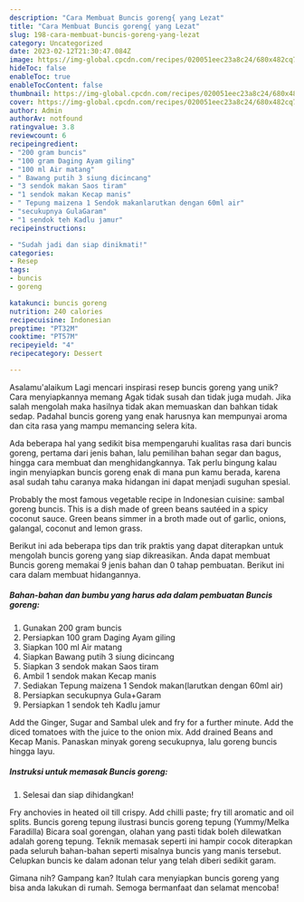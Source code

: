 ```yaml
---
description: "Cara Membuat Buncis goreng{ yang Lezat"
title: "Cara Membuat Buncis goreng{ yang Lezat"
slug: 198-cara-membuat-buncis-goreng-yang-lezat
category: Uncategorized
date: 2023-02-12T21:30:47.084Z
image: https://img-global.cpcdn.com/recipes/020051eec23a8c24/680x482cq70/buncis-goreng-foto-resep-utama.jpg
hideToc: false
enableToc: true
enableTocContent: false
thumbnail: https://img-global.cpcdn.com/recipes/020051eec23a8c24/680x482cq70/buncis-goreng-foto-resep-utama.jpg
cover: https://img-global.cpcdn.com/recipes/020051eec23a8c24/680x482cq70/buncis-goreng-foto-resep-utama.jpg
author: Admin
authorAv: notfound
ratingvalue: 3.8
reviewcount: 6
recipeingredient:
- "200 gram buncis"
- "100 gram Daging Ayam giling"
- "100 ml Air matang"
- " Bawang putih 3 siung dicincang"
- "3 sendok makan Saos tiram"
- "1 sendok makan Kecap manis"
- " Tepung maizena 1 Sendok makanlarutkan dengan 60ml air"
- "secukupnya GulaGaram"
- "1 sendok teh Kadlu jamur"
recipeinstructions:

- "Sudah jadi dan siap dinikmati!"
categories:
- Resep
tags:
- buncis
- goreng

katakunci: buncis goreng 
nutrition: 240 calories
recipecuisine: Indonesian
preptime: "PT32M"
cooktime: "PT57M"
recipeyield: "4"
recipecategory: Dessert

---
```



Asalamu'alaikum Lagi mencari inspirasi resep buncis goreng yang unik? Cara menyiapkannya memang Agak tidak susah dan tidak juga mudah. Jika salah mengolah maka hasilnya tidak akan memuaskan dan bahkan tidak sedap. Padahal buncis goreng yang enak harusnya kan mempunyai aroma dan cita rasa yang mampu memancing selera kita.


Ada beberapa hal yang sedikit bisa mempengaruhi kualitas rasa dari buncis goreng, pertama dari jenis bahan, lalu pemilihan bahan segar dan bagus, hingga cara membuat dan menghidangkannya. Tak perlu bingung kalau ingin menyiapkan buncis goreng enak di mana pun kamu berada, karena asal sudah tahu caranya maka hidangan ini dapat menjadi suguhan spesial.

Probably the most famous vegetable recipe in Indonesian cuisine: sambal goreng buncis. This is a dish made of green beans sautéed in a spicy coconut sauce. Green beans simmer in a broth made out of garlic, onions, galangal, coconut and lemon grass.


Berikut ini ada beberapa tips dan trik praktis yang dapat diterapkan untuk mengolah buncis goreng yang siap dikreasikan. Anda dapat membuat Buncis goreng memakai 9 jenis bahan dan 0 tahap pembuatan. Berikut ini cara dalam membuat hidangannya.

<!--inarticleads1-->

##### Bahan-bahan dan bumbu yang harus ada dalam pembuatan Buncis goreng:

1. Gunakan 200 gram buncis
1. Persiapkan 100 gram Daging Ayam giling
1. Siapkan 100 ml Air matang
1. Siapkan  Bawang putih 3 siung dicincang
1. Siapkan 3 sendok makan Saos tiram
1. Ambil 1 sendok makan Kecap manis
1. Sediakan  Tepung maizena 1 Sendok makan(larutkan dengan 60ml air)
1. Persiapkan secukupnya Gula+Garam
1. Persiapkan 1 sendok teh Kadlu jamur


Add the Ginger, Sugar and Sambal ulek and fry for a further minute. Add the diced tomatoes with the juice to the onion mix. Add drained Beans and Kecap Manis. Panaskan minyak goreng secukupnya, lalu goreng buncis hingga layu. 

<!--inarticleads2-->

##### Instruksi untuk memasak Buncis goreng:


1. Selesai dan siap dihidangkan!

Fry anchovies in heated oil till crispy. Add chilli paste; fry till aromatic and oil splits. Buncis goreng tepung ilustrasi buncis goreng tepung (Yummy/Melka Faradilla) Bicara soal gorengan, olahan yang pasti tidak boleh dilewatkan adalah goreng tepung. Teknik memasak seperti ini hampir cocok diterapkan pada seluruh bahan-bahan seperti misalnya buncis yang manis tersebut. Celupkan buncis ke dalam adonan telur yang telah diberi sedikit garam. 

Gimana nih? Gampang kan? Itulah cara menyiapkan buncis goreng yang bisa anda lakukan di rumah. Semoga bermanfaat dan selamat mencoba!
